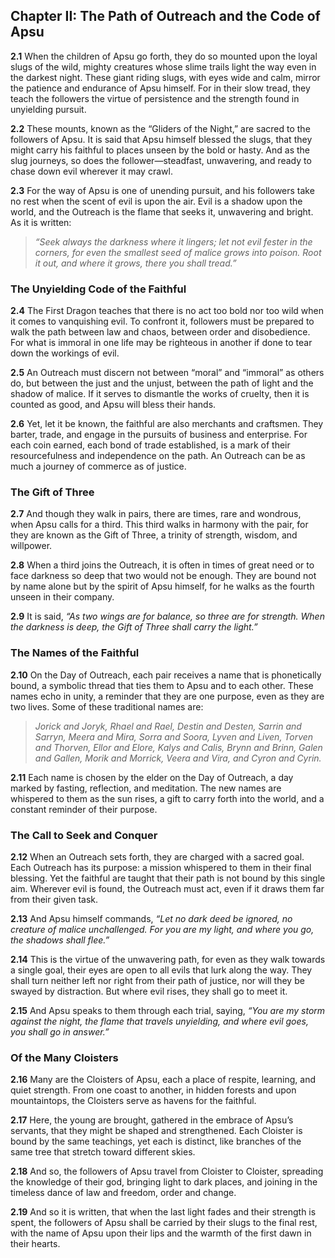 ## Chapter II: The Path of Outreach and the Code of Apsu

**2.1** When the children of Apsu go forth, they do so mounted upon the loyal slugs of the wild, mighty creatures whose slime trails light the way even in the darkest night. These giant riding slugs, with eyes wide and calm, mirror the patience and endurance of Apsu himself. For in their slow tread, they teach the followers the virtue of persistence and the strength found in unyielding pursuit.  

**2.2** These mounts, known as the “Gliders of the Night,” are sacred to the followers of Apsu. It is said that Apsu himself blessed the slugs, that they might carry his faithful to places unseen by the bold or hasty. And as the slug journeys, so does the follower—steadfast, unwavering, and ready to chase down evil wherever it may crawl.

**2.3** For the way of Apsu is one of unending pursuit, and his followers take no rest when the scent of evil is upon the air. Evil is a shadow upon the world, and the Outreach is the flame that seeks it, unwavering and bright. As it is written:  
> *“Seek always the darkness where it lingers; let not evil fester in the corners, for even the smallest seed of malice grows into poison. Root it out, and where it grows, there you shall tread.”*

### The Unyielding Code of the Faithful

**2.4** The First Dragon teaches that there is no act too bold nor too wild when it comes to vanquishing evil. To confront it, followers must be prepared to walk the path between law and chaos, between order and disobedience. For what is immoral in one life may be righteous in another if done to tear down the workings of evil.  

**2.5** An Outreach must discern not between “moral” and “immoral” as others do, but between the just and the unjust, between the path of light and the shadow of malice. If it serves to dismantle the works of cruelty, then it is counted as good, and Apsu will bless their hands.  

**2.6** Yet, let it be known, the faithful are also merchants and craftsmen. They barter, trade, and engage in the pursuits of business and enterprise. For each coin earned, each bond of trade established, is a mark of their resourcefulness and independence on the path. An Outreach can be as much a journey of commerce as of justice.

### The Gift of Three

**2.7** And though they walk in pairs, there are times, rare and wondrous, when Apsu calls for a third. This third walks in harmony with the pair, for they are known as the Gift of Three, a trinity of strength, wisdom, and willpower.  

**2.8** When a third joins the Outreach, it is often in times of great need or to face darkness so deep that two would not be enough. They are bound not by name alone but by the spirit of Apsu himself, for he walks as the fourth unseen in their company.  

**2.9** It is said, *“As two wings are for balance, so three are for strength. When the darkness is deep, the Gift of Three shall carry the light.”*

### The Names of the Faithful

**2.10** On the Day of Outreach, each pair receives a name that is phonetically bound, a symbolic thread that ties them to Apsu and to each other. These names echo in unity, a reminder that they are one purpose, even as they are two lives. Some of these traditional names are:  
> *Jorick and Joryk, Rhael and Rael, Destin and Desten, Sarrin and Sarryn, Meera and Mira, Sorra and Soora, Lyven and Liven, Torven and Thorven, Ellor and Elore, Kalys and Calis, Brynn and Brinn, Galen and Gallen, Morik and Morrick, Veera and Vira, and Cyron and Cyrin.*  

**2.11** Each name is chosen by the elder on the Day of Outreach, a day marked by fasting, reflection, and meditation. The new names are whispered to them as the sun rises, a gift to carry forth into the world, and a constant reminder of their purpose.

### The Call to Seek and Conquer

**2.12** When an Outreach sets forth, they are charged with a sacred goal. Each Outreach has its purpose: a mission whispered to them in their final blessing. Yet the faithful are taught that their path is not bound by this single aim. Wherever evil is found, the Outreach must act, even if it draws them far from their given task.  

**2.13** And Apsu himself commands, *“Let no dark deed be ignored, no creature of malice unchallenged. For you are my light, and where you go, the shadows shall flee.”*  

**2.14** This is the virtue of the unwavering path, for even as they walk towards a single goal, their eyes are open to all evils that lurk along the way. They shall turn neither left nor right from their path of justice, nor will they be swayed by distraction. But where evil rises, they shall go to meet it.  

**2.15** And Apsu speaks to them through each trial, saying, *“You are my storm against the night, the flame that travels unyielding, and where evil goes, you shall go in answer.”*

### Of the Many Cloisters

**2.16** Many are the Cloisters of Apsu, each a place of respite, learning, and quiet strength. From one coast to another, in hidden forests and upon mountaintops, the Cloisters serve as havens for the faithful.  

**2.17** Here, the young are brought, gathered in the embrace of Apsu’s servants, that they might be shaped and strengthened. Each Cloister is bound by the same teachings, yet each is distinct, like branches of the same tree that stretch toward different skies.  

**2.18** And so, the followers of Apsu travel from Cloister to Cloister, spreading the knowledge of their god, bringing light to dark places, and joining in the timeless dance of law and freedom, order and change.  

**2.19** And so it is written, that when the last light fades and their strength is spent, the followers of Apsu shall be carried by their slugs to the final rest, with the name of Apsu upon their lips and the warmth of the first dawn in their hearts.